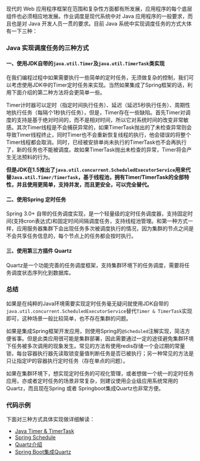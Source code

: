 
现代的 Web 应用程序框架在范围和复杂性方面都有所发展，应用程序的每个底层组件也必须相应地发展。作业调度是现代系统中对 Java 应用程序的一般要求，而且也是对 Java 开发人员一贯的要求。目前 Java 系统中实现调度任务的方式大体有一下三种：


### Java 实现调度任务的三种方式

#### 一、使用JDK自带的`java.util.Timer`及`java.util.TimerTask`类实现

在我们编程过程中如果需要执行一些简单的定时任务，无须做复杂的控制，我们可以考虑使用JDK中的Timer定时任务来实现。当然如果集成了Spring框架的话，利用下面介绍的第二种方法将会更简单一些。

Timer计时器可以定时（指定时间执行任务）、延迟（延迟5秒执行任务）、周期性地执行任务（每隔个1秒执行任务），但是，Timer存在一些缺陷。首先Timer对调度的支持是基于绝对时间的，而不是相对时间，所以它对系统时间的改变非常敏感。其次Timer线程是不会捕获异常的，如果TimerTask抛出的了未检查异常则会导致Timer线程终止，同时Timer也不会重新恢复线程的执行，他会错误的将整个Timer线程都会取消。同时，已经被安排单尚未执行的TimerTask也不会再执行了，新的任务也不能被调度。故如果TimerTask抛出未检查的异常，Timer将会产生无法预料的行为。


**但是JDK在1.5推出了`java.util.concurrent.ScheduledExecutorService`用来代替`Java.util.Timer/TimerTask`，基于线程池，拥有Timer/TimerTask的全部特性，并且使用更简单，支持并发，而且更安全，可以完全替代。**


#### 二、使用Spring 定时任务

Spring 3.0+ 自带的任务调度实现，是一个轻量级的定时任务调度器，支持固定时间(支持cron表达式)和固定时间间隔调度任务，支持线程池管理。和第一种方式一样，应用服务器集群下会出现任务多次被调度执行的情况，因为集群的节点之间是不会共享任务信息的，每个节点上的任务都会按时执行。




#### 三、使用第三方插件 Quartz

Quartz是一个功能完善的任务调度框架，支持集群环境下的任务调度，需要将任务调度状态序列化到数据库。


### 总结

如果是在纯粹的Java环境需要实现定时任务毫无疑问就使用JDK自带的`java.util.concurrent.ScheduledExecutorService`替代`Timer & TimerTask`实现即可，这种场景一般比较简单，也不存在集群的问题。

如果是集成Spring框架开发应用，则使用Spring的`@Scheduled`注解实现，简洁方便省事。但是此类应用很可能是集群部署，因此需要通过一定的途径避免集群环境下任务被多次调用的现象发生。常见的方法有使用redis存储一个会过期的常量锁，每台容器执行器先读取锁变量值判断任务是否已被执行；另一种常见的方法是只让指定IP的容器执行定时任务（存在单点的问题）。

如果在集群环境下，想实现定时任务的可视化管理，或者想做一个统一的定时任务应用，亦或者定时任务的场景非常复杂，则建议使用企业级应用系统常用的Quartz，而且现在Spring 或者 Springboot集成Quartz也非常方便。


### 代码示例

下面对三种方式具体实现做详细解读：
- [Java Timer & TimerTask](https://github.com/jiwenxing/spring-boot-demo/wiki/Timer)
- [Spring Schedule](https://github.com/jiwenxing/spring-boot-demo/wiki/Spring-Schedule)
- [Quartz介绍](https://github.com/jiwenxing/spring-boot-demo/wiki/Quartz-%E4%BB%8B%E7%BB%8D)
- [Spring Boot集成Quartz](https://github.com/jiwenxing/spring-boot-demo/wiki/quartz-springboot)